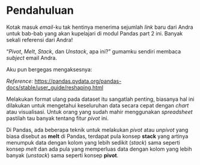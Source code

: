 # Pendahuluan

Kotak masuk _email_-ku tak hentinya menerima sejumlah _link_ baru dari Andra untuk bab-bab yang akan kupelajari di modul Pandas part 2 ini. Banyak sekali referensi dari Andra!

“_Pivot_, _Melt_, _Stack_, dan _Unstack_, apa ini?” gumamku sendiri membaca _subject_ email Andra.

Aku pun bergegas mengaksesnya:

_Reference:_ https://pandas.pydata.org/pandas-docs/stable/user_guide/reshaping.html

Melakukan format ulang pada dataset itu sangatlah penting, biasanya hal ini dilakukan untuk mengetahui keseluruhan data secara cepat dengan _chart_ atau visualisasi. Untuk orang yang sudah mahir menggunakan _spreadsheet_ pastilah tau banyak tentang fitur _pivot_ ini.

Di Pandas, ada beberapa teknik untuk melakukan _pivot_ atau _unpivot_ yang biasa disebut as **melt** di Pandas, terdapat pula konsep **stack** yang artinya menumpuk data dengan kolom yang lebih sedikit (_stack_) sama seperti konsep _melt_ dan ada pula yang memperluas data dengan kolom yang lebih banyak (_unstack_) sama seperti konsep **pivot**.
